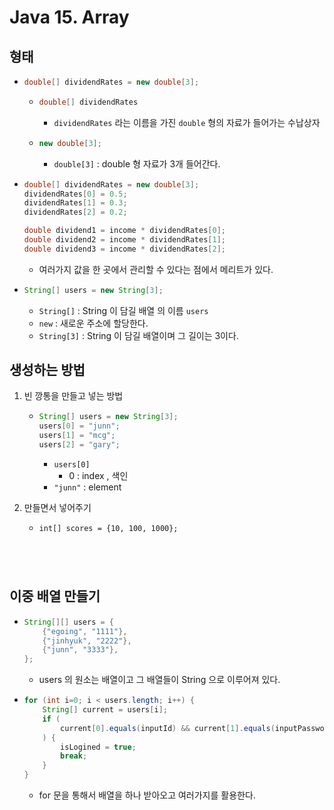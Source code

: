 # Java 15. Array



## 형태

- ```java
  double[] dividendRates = new double[3];
  ```

  - ```java
    double[] dividendRates
    ```

    - `dividendRates` 라는 이름을 가진 `double` 형의 자료가 들어가는 수납상자

  - ```java
    new double[3];
    ```

    - `double[3]` : double 형 자료가 3개 들어간다.

- ```java
  double[] dividendRates = new double[3];
  dividendRates[0] = 0.5;
  dividendRates[1] = 0.3;
  dividendRates[2] = 0.2;
  
  double dividend1 = income * dividendRates[0];
  double dividend2 = income * dividendRates[1];
  double dividend3 = income * dividendRates[2];
  ```

  - 여러가지 값을 한 곳에서 관리할 수 있다는 점에서 메리트가 있다.
  
- ```java
  String[] users = new String[3];
  ```

  - `String[]` : String 이 담길 배열 의 이름 `users`
  - `new` : 새로운 주소에 할당한다.
  - `String[3]` : String 이 담길 배열이며 그 길이는 3이다.



## 생성하는 방법

1. 빈 깡통을 만들고 넣는 방법

   - ```java
     String[] users = new String[3];
     users[0] = "junn";
     users[1] = "mcg";
     users[2] = "gary";
     ```

     - `users[0]`
       - 0 : index , 색인
     - `"junn"` : element

2. 만들면서 넣어주기

   - ```
     int[] scores = {10, 100, 1000};





## 이중 배열 만들기

- ```java
  String[][] users = {
      {"egoing", "1111"},
      {"jinhyuk", "2222"},
      {"junn", "3333"},
  };
  ```

  - users 의 원소는 배열이고
    그 배열들이 String 으로 이루어져 있다.

- ```java
  for (int i=0; i < users.length; i++) {
      String[] current = users[i];
      if (
          current[0].equals(inputId) && current[1].equals(inputPassword)
      ) {
          isLogined = true;
          break;
      }
  }
  ```

  - for 문을 통해서 배열을 하나 받아오고 여러가지를 활용한다.
